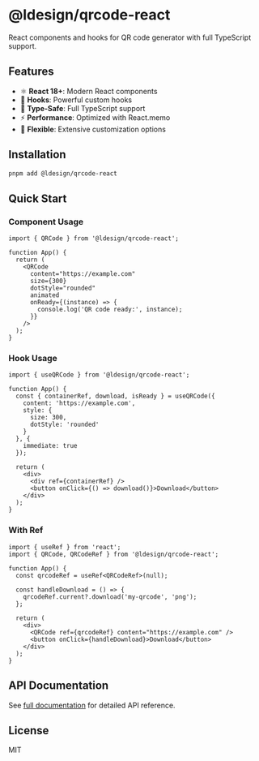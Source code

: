 # @ldesign/qrcode-react

React components and hooks for QR code generator with full TypeScript support.

## Features

- ⚛️ **React 18+**: Modern React components
- 🎯 **Hooks**: Powerful custom hooks
- 🔧 **Type-Safe**: Full TypeScript support
- ⚡ **Performance**: Optimized with React.memo
- 🎨 **Flexible**: Extensive customization options

## Installation

```bash
pnpm add @ldesign/qrcode-react
```

## Quick Start

### Component Usage

```tsx
import { QRCode } from '@ldesign/qrcode-react';

function App() {
  return (
    <QRCode
      content="https://example.com"
      size={300}
      dotStyle="rounded"
      animated
      onReady={(instance) => {
        console.log('QR code ready:', instance);
      }}
    />
  );
}
```

### Hook Usage

```tsx
import { useQRCode } from '@ldesign/qrcode-react';

function App() {
  const { containerRef, download, isReady } = useQRCode({
    content: 'https://example.com',
    style: {
      size: 300,
      dotStyle: 'rounded'
    }
  }, {
    immediate: true
  });

  return (
    <div>
      <div ref={containerRef} />
      <button onClick={() => download()}>Download</button>
    </div>
  );
}
```

### With Ref

```tsx
import { useRef } from 'react';
import { QRCode, QRCodeRef } from '@ldesign/qrcode-react';

function App() {
  const qrcodeRef = useRef<QRCodeRef>(null);

  const handleDownload = () => {
    qrcodeRef.current?.download('my-qrcode', 'png');
  };

  return (
    <div>
      <QRCode ref={qrcodeRef} content="https://example.com" />
      <button onClick={handleDownload}>Download</button>
    </div>
  );
}
```

## API Documentation

See [full documentation](../../docs) for detailed API reference.

## License

MIT

